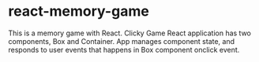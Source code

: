 # react-memory-game

This is a memory game with React.
Clicky Game React application has two components, Box and Container.
App manages component state, and responds to user events that happens in Box component onclick event.
